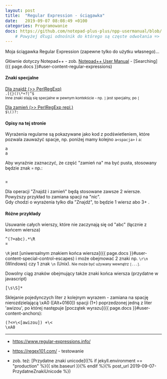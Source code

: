 ```yaml
---
layout: post
title:  "Regular Expression - ściągawka"
date:   2019-09-07 08:08:49 +0100
categories: Programowanie
docs: https://github.com/notepad-plus-plus/npp-usermanual/blob/master/content/docs/searching.md
    # Powyżej długi odnośnik do którego są częste odwołania => ` page.docs `
---
```


Moja ściągawka Regular Expression (zapewne tylko do użytku własnego)... 

Głównie dotyczy Notepad++ - zob. 
[Notepad++ User Manual](https://github.com/notepad-plus-plus/npp-usermanual) - 
[Searching]({{ page.docs }}#user-content-regular-expressions)

#### Znaki specjalne

[Dla znajdź (>> PerlRegExp)](https://www.boost.org/doc/libs/1_70_0/libs/regex/doc/html/boost_regex/syntax/perl_syntax.html)  
`.[{}()\*+?|^$`  
<small>Inne znaki stają się specjalne w pewnym kontekście - np. `]` jest specjalny, po `[`</small>

[Dla zamień (>> PerlRegExp repl.)](https://www.boost.org/doc/libs/1_70_0/libs/regex/doc/html/boost_regex/format/boost_format_syntax.html)  
`$\()?:`


#### Opisy na tej stronie

Wyrażenia regularne są pokazywane jako kod z podświetleniem, które pozwala zauważyć spacje, np. poniżej mamy kolejno `a<spacja>` i `a`:
````regexp
a 
a
````

Aby wyraźnie zaznaczyć, że część "zamień na" ma być pusta, stosowany będzie znak `¤` np.:

````regexp
 
¤
````

Dla operacji "Znajdź i zamień" będą stosowane zawsze 2 wiersze. Powyższy przykład to zamiana spacji na "nic".  
Gdy chodzi o wyrażenia tylko dla "Znajdź", to będzie 1 wiersz abo 3+ .

#### Różne przykłady


Usuwanie całych wierszy, które nie zaczynają się od "abc" (łącznie z końcem wiersza)

````regexp
^(?=abc).*\R
¤
````

`\R` jest [uniwersalnym znakiem końca wiersza]({{ page.docs }}#user-content-special-control-escapes)
 i może obejmować 2 znaki np. `\r\n` (Windows) czy 1 znak `\n` (Unix). 
<small>Nie może być używany wewnątrz `[...]`.</small>

Dowolny ciąg znaków obejmujący także znaki końca wiersza (przydatne w javascript)
````regexp
[\s\S]*
````

Sklejanie pojedynczych liter z kolejnym wyrazem - zamiana na spację nierozdzielającą \xA0 ([Alt+0160]) spacji (1+) poprzedzonej jedną z liter 'awizou', po której następuje 
[początek wyrazu]({{ page.docs }}#user-content-anchors):

````regexp
(?<=\<[awizou]) +\<
\xA0
````

------
* <https://www.regular-expressions.info/>
* <https://regex101.com/> - testowanie


* zob. też: 
[Przydatne znaki unicode]({% if jekyll.environment == "production" %}{{ site.baseurl }}{% endif %}{% post_url 2019-09-07-PrzydatneZnakiUnicode %})


<style> pre > code {font-size: 95%;} 
code.language-regexp {background-color: Aqua;} </style>
